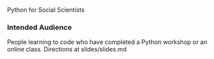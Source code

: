 Python for Social Scientists

### Intended Audience
People learning to code who have completed a Python workshop or an online class. Directions at slides/slides.md